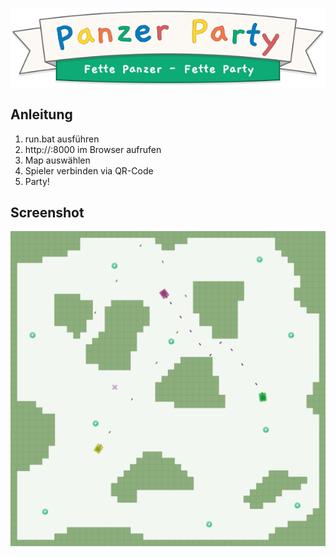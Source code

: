 ![alt text](./public/graphics/banner.svg)

## Anleitung
1. run.bat ausführen
2. http://<ip>:8000 im Browser aufrufen
3. Map auswählen
4. Spieler verbinden via QR-Code
5. Party!

## Screenshot 
![alt text](./public/screenshot.png)
